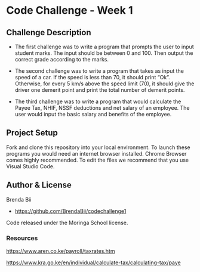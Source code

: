 # Code Challenge - Week 1

## Challenge Description

- The first challenge was to write a program that prompts the user to input student marks. The input should be between 0 and 100. Then output the correct grade according to the marks.

- The second challenge was to write a program that takes as input the speed of a car. If the speed is less than 70, it should print “Ok”. Otherwise, for every 5 km/s above the speed limit (70), it should give the driver one demerit point and print the total number of demerit points.

- The third challenge was to write a program that would calculate the Payee Tax, NHIF, NSSF deductions and net salary of an employee. The user would input the basic salary and benefits of the employee.

## Project Setup

Fork and clone this repository into your local environment. To launch these programs you would need an internet browser installed. Chrome Browser comes highly recommended. To edit the files we recommend that you use Visual Studio Code.

## Author & License

Brenda Bii
- https://github.com/BrendaBii/codechallenge1

Code released under the Moringa School license.

### Resources

https://www.aren.co.ke/payroll/taxrates.htm

https://www.kra.go.ke/en/individual/calculate-tax/calculating-tax/paye
